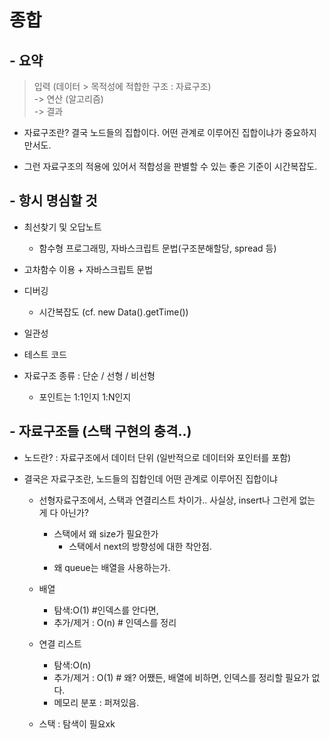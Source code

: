 # 종합

## - 요약

> 입력 (데이터 > 목적성에 적합한 구조 : 자료구조)<br>
> -> 연산 (알고리즘)<br>
> -> 결과<br>

- 자료구조란? 결국 노드들의 집합이다. 어떤 관계로 이루어진 집합이냐가 중요하지만서도.

- 그런 자료구조의 적용에 있어서 적합성을 판별할 수 있는 좋은 기준이 시간복잡도.

## - 항시 명심할 것

- 최선찾기 및 오답노트
  - 함수형 프로그래밍, 자바스크립트 문법(구조분해할당, spread 등)
- 고차함수 이용 + 자바스크립트 문법
- 디버깅
  - 시간복잡도 (cf. new Data().getTime())
- 일관성
- 테스트 코드

- 자료구조 종류 : 단순 / 선형 / 비선형
  - 포인트는 1:1인지 1:N인지

## - 자료구조들 (스택 구현의 충격..)
- 노드란? : 자료구조에서 데이터 단위 (일반적으로 데이터와 포인터를 포함)

- 결국은 자료구조란, 노드들의 집합인데 어떤 관계로 이루어진 집합이냐

  - 선형자료구조에서, 스택과 연결리스트 차이가.. 사실상, insert나 그런게 없는 게 다 아닌가?
    - 스택에서 왜 size가 필요한가
      - 스택에서 next의 방향성에 대한 착안점.
        >>  
    - 왜 queue는 배열을 사용하는가.


  - 배열
    - 탐색:O(1) #인덱스를 안다면,
    - 추가/제거 : O(n) # 인덱스를 정리

  - 연결 리스트
    - 탐색:O(n)
    - 추가/제거 : O(1) # 왜? 어쨌든, 배열에 비하면, 인덱스를 정리할 필요가 없다.
    - 메모리 분포 : 퍼져있음.

  - 스택 : 탐색이 필요xk
